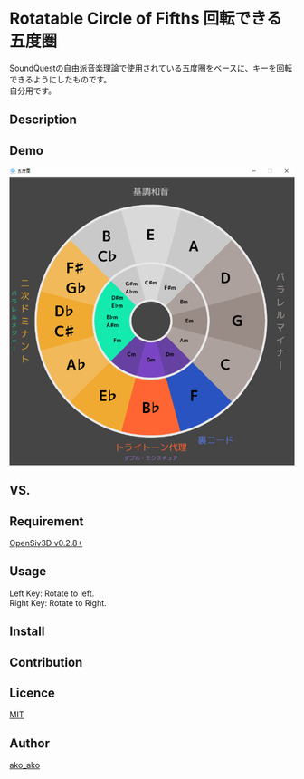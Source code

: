 Rotatable Circle of Fifths 回転できる五度圏
====
[SoundQuestの自由派音楽理論](https://soundquest.jp/quest/)で使用されている五度圏をベースに、キーを回転できるようにしたものです。  
自分用です。

## Description

## Demo
![Demo](https://github.com/ako-ako/Rotatable-Circle-of-Fifths/blob/master/CircleOfFifthsSiv3D.gif)

## VS. 

## Requirement
[OpenSiv3D v0.2.8+](https://github.com/Siv3D/OpenSiv3D)

## Usage
Left Key: Rotate to left.  
Right Key: Rotate to Right.

## Install

## Contribution

## Licence

[MIT](https://github.com/tcnksm/tool/blob/master/LICENCE)

## Author

[ako_ako](https://github.com/ako-ako)